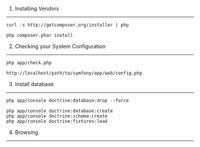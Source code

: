 1) Installing Vendors
----------------------------------

    curl -s http://getcomposer.org/installer | php

    php composer.phar install

2) Checking your System Configuration
-------------------------------------

    php app/check.php

    http://localhost/path/to/symfony/app/web/config.php

3) Install database
--------------------------------

    php app/console doctrine:database:drop --force

    php app/console doctrine:database:create
    php app/console doctrine:schema:create
    php app/console doctrine:fixtures:load


4) Browsing
--------------------------------
